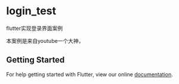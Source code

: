 # login_test

flutter实现登录界面案例

本案例是来自youtube一个大神，

## Getting Started

For help getting started with Flutter, view our online
[documentation](https://flutter.io/).
